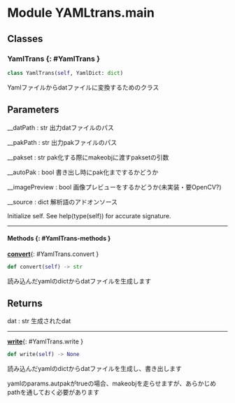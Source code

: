 # Module YAMLtrans.main

## Classes

### YamlTrans {: #YamlTrans }

```python
class YamlTrans(self, YamlDict: dict)
```

Yamlファイルからdatファイルに変換するためのクラス

Parameters
----------
__datPath : str
    出力datファイルのパス

__pakPath : str
    出力pakファイルのパス

__pakset : str
    pak化する際にmakeobjに渡すpaksetの引数

__autoPak : bool
    書き出し時にpak化までするかどうか

__imagePreview : bool
    画像プレビューをするかどうか(未実装・要OpenCV?)

__source : dict
    解析語のアドオンソース

Initialize self.  See help(type(self)) for accurate signature.

------

#### Methods {: #YamlTrans-methods }

[**convert**](#YamlTrans.convert){: #YamlTrans.convert }

```python
def convert(self) -> str
```

読み込んだyamlのdictからdatファイルを生成します

Returns
-------
dat : str
    生成されたdat

------

[**write**](#YamlTrans.write){: #YamlTrans.write }

```python
def write(self) -> None
```

読み込んだyamlのdictからdatファイルを生成し、書き出します

yamlのparams.autpakがtrueの場合、makeobjを走らせますが、あらかじめpathを通しておく必要があります
